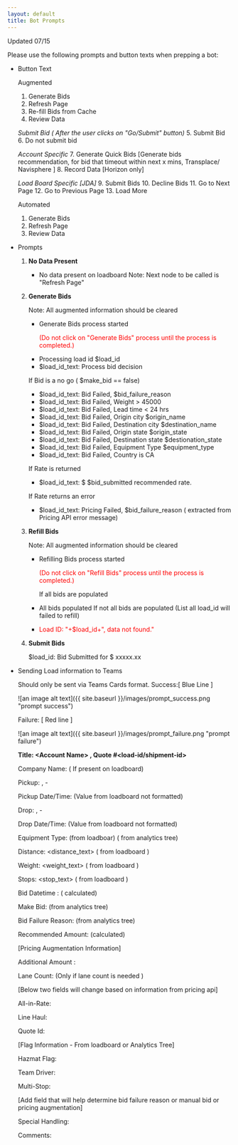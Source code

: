 ```yaml
---
layout: default
title: Bot Prompts
---
```


Updated 07/15



Please use the following prompts and button texts when prepping a bot:
+ Button Text

    Augmented
    1. Generate Bids
    2. Refresh Page
    3. Re-fill Bids from Cache
    4. Review Data

    _Submit Bid ( After the user clicks on "Go/Submit" button)_
    5. Submit Bid
    6. Do not submit bid
    
    _Account Specific_
    7. Generate Quick Bids [Generate bids recommendation, for bid that timeout within next x mins, Transplace/ Navisphere ]
    8. Record Data [Horizon only]

    _Load Board Specific  [JDA]_
    9. Submit Bids
    10. Decline Bids
    11. Go to Next Page
    12. Go to Previous Page
    13. Load More

    Automated
    1. Generate Bids
    2. Refresh Page
    3. Review Data


+ Prompts
    1. **No Data Present**

        - No data present on loadboard
            Note: Next node to be called is "Refresh Page" 

    2. **Generate Bids**

        Note: All augmented information should be cleared
        - Generate Bids process started <br><p style="color:red">(Do not click on "Generate Bids" process until the process is completed.)</p>
        - Processing load id $load_id
        - $load_id_text: Process bid decision

        If Bid is a no go ( $make_bid == false) 
        - $load_id_text: Bid Failed, $bid_failure_reason
        - $load_id_text: Bid Failed, Weight > 45000
        - $load_id_text: Bid Failed, Lead time < 24 hrs
        - $load_id_text: Bid Failed, Origin city $origin_name 
        - $load_id_text: Bid Failed, Destination city $destination_name
        - $load_id_text: Bid Failed, Origin state $origin_state
        - $load_id_text: Bid Failed, Destination state $destionation_state
        - $load_id_text: Bid Failed, Equipment Type $equipment_type
        - $load_id_text: Bid Failed, Country is CA

        If Rate is returned
        - $load_id_text: $ $bid_submitted recommended rate.

        If Rate returns an error
        - $load_id_text: Pricing Failed, $bid_failure_reason ( extracted from Pricing API error message)

    3. **Refill Bids**

        Note: All augmented information should be cleared
        - Refilling Bids process started <br><p style="color:red">(Do not click on "Refill Bids" process until the process is completed.)</p>
        If all bids are populated

        - All bids populated
        If not all bids are populated (List all load_id will failed to refill) 

        - <span style="color:red">Load ID: "+$load_id+", data not found."</span>

    4. **Submit Bids**

        $load_id: Bid Submitted for $ xxxxx.xx

+ Sending Load information to Teams

    Should only be sent via Teams Cards format.
    Success:[ Blue Line ]

    ![an image alt text]({{ site.baseurl }}/images/prompt_success.png "prompt success")

    Failure: [ Red line ]

    ![an image alt text]({{ site.baseurl }}/images/prompt_failure.png "prompt failure")


    **Title: \<Account Name\> , Quote #\<load-id/shipment-id\>**

	Company Name: <origin-company-name> ( If present on loadboard)

    Pickup:   <orig-city>, <orig-state> -  <orig-postal-code> <orig-country>

    Pickup Date/Time: <origin-datetime> (Value from loadboard not formatted)

	Drop:   <dest-city>, <dest-state>  - <dest-postal-code> <dest-country>

	Drop Date/Time: <origin-datetime> (Value from loadboard not formatted)

	Equipment Type: <equipment-type-text>(from loadboar) ( <equipment-type-code> from analytics tree)

	Distance: <distance_text> ( from loadboard )

	Weight: <weight_text> ( from loadboard )

	Stops: <stop_text> ( from loadboard )

    Bid Datetime : <current-time> ( calculated)

	Make Bid: <make-bid> (from analytics tree)

	Bid Failure Reason: <bid-failure-reason> (from analytics tree)

	Recommended Amount: <recommended-amount> (calculated)

	[Pricing Augmentation Information]

	Additional Amount : 

	Lane Count:   (Only if lane count is needed )

	[Below two fields will change based on information from pricing api]

	All-in-Rate: 

	Line Haul: 

	Quote Id: 

    [Flag Information  - From loadboard or Analytics Tree]

    Hazmat Flag:  

    Team Driver:

    Multi-Stop:

    [Add field that will help determine bid failure reason or manual bid or pricing augmentation] 

    Special Handling:
    
    Comments:




